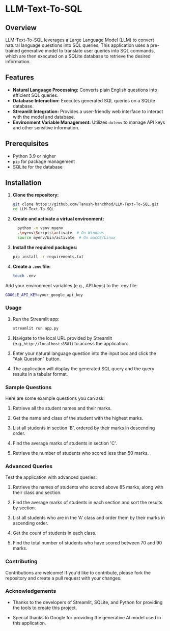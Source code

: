 # LLM-Text-To-SQL

## Overview

LLM-Text-To-SQL leverages a Large Language Model (LLM) to convert natural language questions into SQL queries. This application uses a pre-trained generative model to translate user queries into SQL commands, which are then executed on a SQLite database to retrieve the desired information.

## Features

- **Natural Language Processing:** Converts plain English questions into efficient SQL queries.
- **Database Interaction:** Executes generated SQL queries on a SQLite database.
- **Streamlit Integration:** Provides a user-friendly web interface to interact with the model and database.
- **Environment Variable Management:** Utilizes `dotenv` to manage API keys and other sensitive information.

## Prerequisites

- Python 3.9 or higher
- `pip` for package management
- SQLite for the database

## Installation

1. **Clone the repository:**
   ```bash
   git clone https://github.com/Tanush-banchhod/LLM-Text-To-SQL.git
   cd LLM-Text-To-SQL
    ```
2. **Create and activate a virtual environment:**
   ```bash
     python -m venv myenv
     .\myenv\Scripts\activate  # On Windows
     source myenv/bin/activate  # On macOS/Linux
    ```
3. **Install the required packages:**
   ```bash
   pip install -r requirements.txt
    ```
4. **Create a `.env` file:**
   ```bash
   touch .env
    ```
  Add your environment variables (e.g., API keys) to the .env file:
   ```bash
   GOOGLE_API_KEY=your_google_api_key
   ```

### Usage
1. Run the Streamlit app:
    ```bash
    streamlit run app.py
    ```

2. Navigate to the local URL provided by Streamlit (e.g.,`http://localhost:8501`) to access the application.

3. Enter your natural language question into the input box and click the "Ask Question" button.

4. The application will display the generated SQL query and the query results in a tabular format.

### Sample Questions
Here are some example questions you can ask:

1. Retrieve all the student names and their marks.

2. Get the name and class of the student with the highest marks.

3. List all students in section 'B', ordered by their marks in descending order.

4. Find the average marks of students in section 'C'.

5. Retrieve the number of students who scored less than 50 marks.

### Advanced Queries
Test the application with advanced queries:

1. Retrieve the names of students who scored above 85 marks, along with their class and section.

2. Find the average marks of students in each section and sort the results by section.

3. List all students who are in the 'A' class and order them by their marks in ascending order.

4. Get the count of students in each class.

5. Find the total number of students who have scored between 70 and 90 marks.

### Contributing
Contributions are welcome! If you'd like to contribute, please fork the repository and create a pull request with your changes.

### Acknowledgements
 - Thanks to the developers of Streamlit, SQLite, and Python for providing the tools to create this project.

 - Special thanks to Google for providing the generative AI model used in this application.
